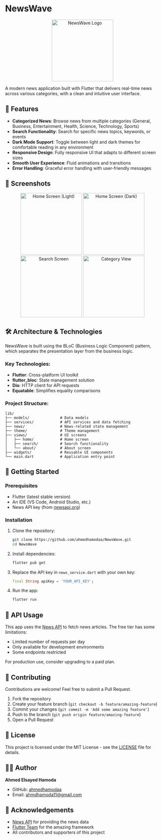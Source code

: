 # NewsWave

<p align="center">
  <img src="assets/images/app_logo.png" alt="NewsWave Logo" width="200"/>
</p>

A modern news application built with Flutter that delivers real-time news across various categories, with a clean and intuitive user interface.

## 📱 Features

- **Categorized News**: Browse news from multiple categories (General, Business, Entertainment, Health, Science, Technology, Sports)
- **Search Functionality**: Search for specific news topics, keywords, or events
- **Dark Mode Support**: Toggle between light and dark themes for comfortable reading in any environment
- **Responsive Design**: Fully responsive UI that adapts to different screen sizes
- **Smooth User Experience**: Fluid animations and transitions
- **Error Handling**: Graceful error handling with user-friendly messages

## 📸 Screenshots

<p align="center">
  <img src="screenshots/home_light.png" width="200" alt="Home Screen (Light)"/>
  <img src="screenshots/home_dark.png" width="200" alt="Home Screen (Dark)"/>
  <img src="screenshots/search.png" width="200" alt="Search Screen"/>
  <img src="screenshots/category.png" width="200" alt="Category View"/>
</p>

## 🛠️ Architecture & Technologies

NewsWave is built using the BLoC (Business Logic Component) pattern, which separates the presentation layer from the business logic.

### Key Technologies:

- **Flutter**: Cross-platform UI toolkit
- **flutter_bloc**: State management solution
- **Dio**: HTTP client for API requests
- **Equatable**: Simplifies equality comparisons

### Project Structure:

```
lib/
├── models/              # Data models
├── services/            # API services and data fetching
├── news/                # News-related state management
├── theme/               # Theme management
├── views/               # UI screens
│   ├── home/            # Home screen
│   ├── search/          # Search functionality
│   └── about/           # About screen
├── widgets/             # Reusable UI components
└── main.dart            # Application entry point
```

## 🚀 Getting Started

### Prerequisites

- Flutter (latest stable version)
- An IDE (VS Code, Android Studio, etc.)
- News API key (from [newsapi.org](https://newsapi.org/))

### Installation

1. Clone the repository:
   ```bash
   git clone https://github.com/ahmedhamodaa/NewsWave.git
   cd NewsWave
   ```

2. Install dependencies:
   ```bash
   flutter pub get
   ```

3. Replace the API key in `news_service.dart` with your own key:
   ```dart
   final String apiKey = 'YOUR_API_KEY';
   ```

4. Run the app:
   ```bash
   flutter run
   ```

## 📄 API Usage

This app uses the [News API](https://newsapi.org/) to fetch news articles. The free tier has some limitations:
- Limited number of requests per day
- Only available for development environments
- Some endpoints restricted

For production use, consider upgrading to a paid plan.

## 🤝 Contributing

Contributions are welcome! Feel free to submit a Pull Request.

1. Fork the repository
2. Create your feature branch (`git checkout -b feature/amazing-feature`)
3. Commit your changes (`git commit -m 'Add some amazing feature'`)
4. Push to the branch (`git push origin feature/amazing-feature`)
5. Open a Pull Request

## 📝 License

This project is licensed under the MIT License - see the [LICENSE](LICENSE) file for details.

## 👨‍💻 Author

**Ahmed Elsayed Hamoda**

- GitHub: [ahmedhamodaa](https://github.com/ahmedhamodaa)
- Email: ahmdhamoda11@gmail.com

## 🙏 Acknowledgements

- [News API](https://newsapi.org/) for providing the news data
- [Flutter Team](https://flutter.dev/) for the amazing framework
- All contributors and supporters of this project
